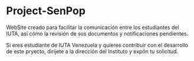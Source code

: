# Project-SenPop
WebSite creado para facilitar la comunicación entre los estudiantes del IUTA, así cómo la revisión de sus documentos y notificaciones pendientes.

Si eres estudiante de IUTA Venezuela y quieres contribuir con el desarrollo de este pryecto, diríjete a la dirección del Instituto y expón tu solicitud.
